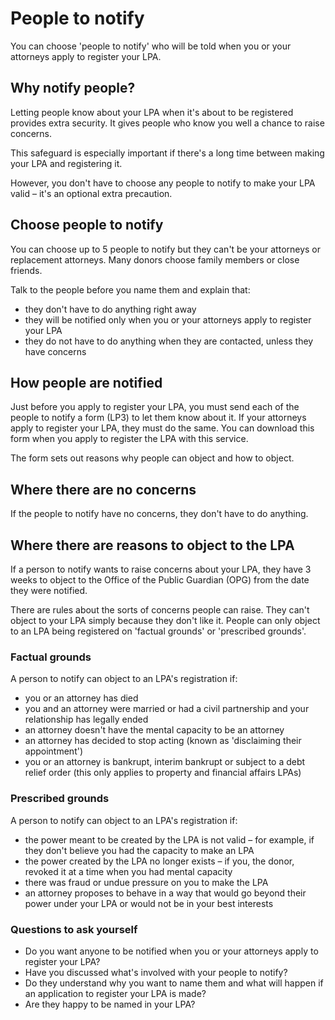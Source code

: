 # People to notify

You can choose 'people to notify' who will be told when you or your attorneys apply to register your LPA.

## Why notify people?

Letting people know about your LPA when it's about to be registered provides extra security. It gives people who know you well a chance to raise concerns.

This safeguard is especially important if there's a long time between making your LPA and registering it.

However, you don't have to choose any people to notify to make your LPA valid – it's an optional extra precaution.

## Choose people to notify

You can choose up to 5 people to notify but they can't be your attorneys or replacement attorneys. Many donors choose family members or close friends.

Talk to the people before you name them and explain that:

* they don't have to do anything right away
* they will be notified only when you or your attorneys apply to register your LPA
* they do not have to do anything when they are contacted, unless they have concerns

## How people are notified

Just before you apply to register your LPA, you must send each of the people to notify a form (LP3) to let them know about it. If your attorneys apply to register your LPA, they must do the same. You can download this form when you apply to register the LPA with this service.

The form sets out reasons why people can object and how to object.

## Where there are no concerns

If the people to notify have no concerns, they don't have to do anything.

## Where there are reasons to object to the LPA

If a person to notify wants to raise concerns about your LPA, they have 3 weeks to object to the Office of the Public Guardian (OPG) from the date they were notified.

There are rules about the sorts of concerns people can raise. They can't object to your LPA simply because they don't like it. People can only object to an LPA being registered on 'factual grounds' or 'prescribed grounds'.

### Factual grounds

A person to notify can object to an LPA's registration if:

* you or an attorney has died
* you and an attorney were married or had a civil partnership and your relationship has legally ended
* an attorney doesn't have the mental capacity to be an attorney
* an attorney has decided to stop acting (known as 'disclaiming their appointment')
* you or an attorney is bankrupt, interim bankrupt or subject to a debt relief order (this only applies to property and financial affairs LPAs)


### Prescribed grounds

A person to notify can object to an LPA's registration if:

* the power meant to be created by the LPA is not valid – for example, if they don't believe you had the capacity to make an LPA
* the power created by the LPA no longer exists – if you, the donor, revoked it at a time when you had mental capacity
* there was fraud or undue pressure on you to make the LPA
* an attorney proposes to behave in a way that would go beyond their power under your LPA or would not be in your best interests

### Questions to ask yourself

* Do you want anyone to be notified when you or your attorneys apply to register your LPA?
* Have you discussed what's involved with your people to notify?
* Do they understand why you want to name them and what will happen if an application to register your LPA is made?
* Are they happy to be named in your LPA?
